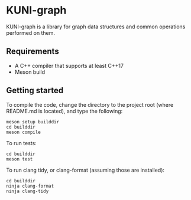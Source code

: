 # KUNI-graph
KUNI-graph is a library for graph data structures and common operations performed on them.

## Requirements
* A C++ compiler that supports at least C++17
* Meson build

## Getting started
To compile the code, change the directory to the project root (where README.md is located), and type the following: 
    
    meson setup builddir
    cd builddir
    meson compile

To run tests:

    cd builddir
    meson test

To run clang tidy, or clang-format (assuming those are installed):

    cd builddir
    ninja clang-format
    ninja clang-tidy